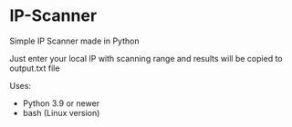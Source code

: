# IP-Scanner
Simple IP Scanner made in Python

Just enter your local IP with scanning range and results will be copied to output.txt file

Uses:
- Python 3.9 or newer
- bash (Linux version)
